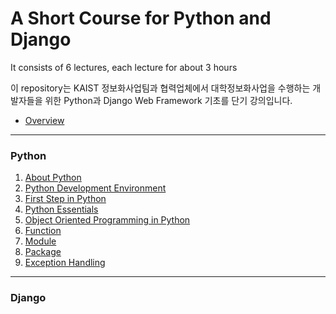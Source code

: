A Short Course for Python and Django
====================================

It consists of 6 lectures, each lecture for about 3 hours

이 repository는 KAIST 정보화사업팀과 협력업체에서 대학정보화사업을 수행하는 개발자들을 위한 Python과 Django Web Framework 기초를 단기 강의입니다.

-	[Overview](ovewview.pdf)

---

### Python

1.	[About Python](aboutPython.pdf)
2.	[Python Development Environment](developmentEnviornment.pdf)
3.	[First Step in Python](firstStepinPython)
4.	[Python Essentials](pythonEssentials.pdf)
5.	[Object Oriented Programming in Python](OOProgrmminginPython.pdf)
6.	[Function](function.pdf)
7.	[Module](module.pdf)
8.	[Package](package.pdf)
9.	[Exception Handling](exceptionHandlig.pdf)

---

### Django
